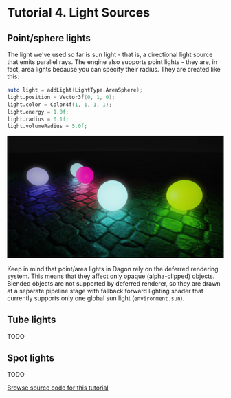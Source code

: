 # Tutorial 4. Light Sources

## Point/sphere lights

The light we've used so far is sun light - that is, a directional light source that emits parallel rays. The engine also supports point lights - they are, in fact, area lights because you can specify their radius. They are created like this:
```d
auto light = addLight(LightType.AreaSphere);
light.position = Vector3f(0, 1, 0);
light.color = Color4f(1, 1, 1, 1);
light.energy = 1.0f;
light.radius = 0.1f;
light.volumeRadius = 5.0f;
```

![](https://github.com/gecko0307/dagon/blob/master/doc/tutorials/images/screenshot_tutorial4.jpg?raw=true)

Keep in mind that point/area lights in Dagon rely on the deferred rendering system. This means that they affect only opaque (alpha-clipped) objects. Blended objects are not supported by deferred renderer, so they are drawn at a separate pipeline stage with fallback forward lighting shader that currently supports only one global sun light (`environment.sun`).

## Tube lights
TODO

## Spot lights
TODO

[Browse source code for this tutorial](https://github.com/gecko0307/dagon-tutorials/tree/master/tutorial4)
